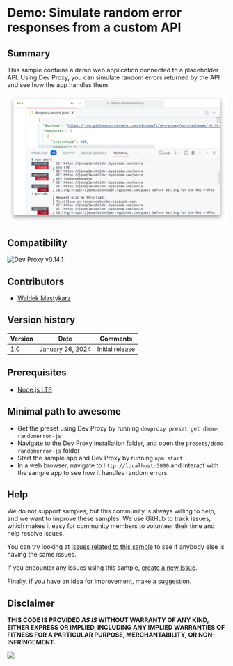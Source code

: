 # Demo: Simulate random error responses from a custom API

## Summary

This sample contains a demo web application connected to a placeholder API. Using Dev Proxy, you can simulate random errors returned by the API and see how the app handles them.

![Terminal window in VSCode showing Dev Proxy simulating random API errors](assets/devproxy-random-errors.png)

## Compatibility

![Dev Proxy v0.14.1](https://img.shields.io/badge/devproxy-v0.14.1-green.svg)

## Contributors

- [Waldek Mastykarz](https://github.com/waldekmastykarz)

## Version history

Version|Date|Comments
-------|----|--------
1.0|January 26, 2024|Initial release

## Prerequisites

- [Node.js LTS](https://nodejs.org)

## Minimal path to awesome

- Get the preset using Dev Proxy by running `devproxy preset get demo-randomerror-js`
- Navigate to the Dev Proxy installation folder, and open the `presets/demo-randomerror-js` folder
- Start the sample app and Dev Proxy by running `npm start`
- In a web browser, navigate to `http://localhost:3000` and interact with the sample app to see how it handles random errors

## Help

We do not support samples, but this community is always willing to help, and we want to improve these samples. We use GitHub to track issues, which makes it easy for  community members to volunteer their time and help resolve issues.

You can try looking at [issues related to this sample](https://github.com/pnp/proxy-samples/issues?q=label%3A%22sample%3A%20demo-randomerror-js%22) to see if anybody else is having the same issues.

If you encounter any issues using this sample, [create a new issue](https://github.com/pnp/proxy-samples/issues/new).

Finally, if you have an idea for improvement, [make a suggestion](https://github.com/pnp/proxy-samples/issues/new).

## Disclaimer

**THIS CODE IS PROVIDED *AS IS* WITHOUT WARRANTY OF ANY KIND, EITHER EXPRESS OR IMPLIED, INCLUDING ANY IMPLIED WARRANTIES OF FITNESS FOR A PARTICULAR PURPOSE, MERCHANTABILITY, OR NON-INFRINGEMENT.**

![](https://m365-visitor-stats.azurewebsites.net/SamplesGallery/pnp-devproxy-demo-randomerror-js)
